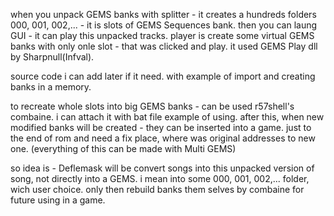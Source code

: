 when you unpack GEMS banks with splitter - it creates a hundreds folders 000, 001, 002,... - it is slots of GEMS Sequences bank. then you can laung GUI - it can play this unpacked tracks. player is create some virtual GEMS banks with only onle slot - that was clicked and play. it used GEMS Play dll by Sharpnull(Infval). 

source code i can add later if it need. with example of import and creating banks in a memory.

to recreate whole slots into big GEMS banks - can be used r57shell's combaine. i can attach it with bat file example of using. after this, when new modified banks will be created - they can be inserted into a game. just to the end of rom and need a fix place, where was original addresses to new one. (everything of this can be made with Multi GEMS)

so idea is - Deflemask will be convert songs into this unpacked version of song, not directly into a GEMS. i mean into some 000, 001, 002,... folder, wich user choice. only then rebuild banks them selves by combaine for future using in a game.
